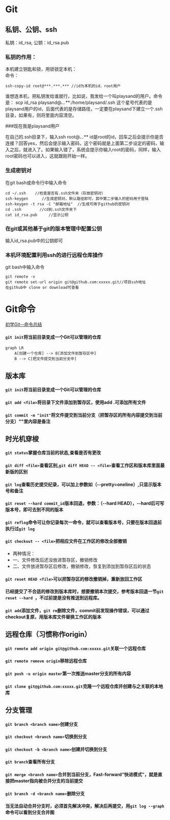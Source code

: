 # Git

## 私钥、公钥、ssh

私钥：id_rsa, 公钥：id_rsa.pub

### 私钥的作用：
本机建立钥匙和锁，用锁锁定本机：    
命令：
```
ssh-copy-id root@***.***.*** //id为本机的id，root用户
```
谁想连本机，把私钥发给谁就行，比如说，我发给一个叫playsand的用户。命令是：
scp id_rsa playsand@***.***.*.***:/home/playsand/.ssh  这个星号代表的是playsand用户的id，后面代表的是存储路径，一定要在playsand下建立一个.ssh目录，如果有，则将里面内容清空。

###现在我是playsand用户

在自己的.ssh目录下，输入ssh root@***.***.*.*** id是root的id，回车之后会提示你是否连接？回答yes，然后会提示输入密码，这个密码就是上面第二步设定的密码，输入之后，就进入了。如果输入错了，系统会提示你输入root的密码，同样，输入root密码也可以进入，这就跟刚开始一样。

### 生成密钥对
在git bash或命令行中输入命令
```
cd ~/.ssh    //检查是否有.ssh文件夹（存放密钥对）
ssh-keygen      //生成密钥对，默认路径即可，其中第二步输入的密码用于登陆
ssh-keygen -t rsa -C "邮箱地址"  //生成可用于github的密钥对
cd .ssh        //cd到.ssh文件夹下
cat id_rsa.pub     //显示公钥
```

### 在git或其他基于git的版本管理中配置公钥
输入id_rsa.pub中的公钥即可

### 本机环境配置利用ssh的进行远程仓库操作
git bash中输入命令
```
git remote -v
git remote set-url origin git@github.com:xxxxx.git//项目ssh地址
在github中 clone or download可查看
```

# Git命令 
[初学Git--命令总结](https://www.cnblogs.com/chris0710/p/8925977.html)

#### `git init`将当前目录变成一个Git可以管理的仓库

```mermaid
graph LR
    A[创建一个仓库] --> B[添加文件到暂存区中]
    B --> C[把文件提交到当前分支中] 
```

## 版本库

#### `git init`将当前目录变成一个Git可以管理的仓库

#### `git add <file>`将目录下文件添加到暂存区，使用add .可添加所有文件

#### `git commit -m "init"`将文件提交到当前分支（把暂存区的所有内容提交到当前分支）""里内容是备注

## 时光机穿梭

#### `git status`掌握仓库当前的状态,查看是否有更改

#### `git diff <file>`查看区别,`git diff HEAD -- <file>`查看工作区和版本库里面最新版的区别

#### `git log`查看历史提交纪录，可以加上参数如（--pretty=oneline）,只显示版本号和备注
#### `git reset --hard commit_id`版本回退，参数：（--hard HEAD），--hard后可写版本号，即可去到不同的版本
#### `git reflog`命令可让你记录每次一命令，就可以查看版本号，只要在版本回退前执行过`git log`

#### `git checkout -- <file>`把相应文件在工作区的修改全部撤销
- 两种情况：
- 一、文件修改后还没放进暂存区，撤销修改
- 二、文件放进暂存区后修改，撤销修改，恢复到添加到暂存区后的状态

#### `git reset HEAD <file>`可以把暂存区的修改撤销掉，重新放回工作区

#### 已经提交了不合适的修改到版本库时，想要撤销本次提交，参考版本回退一节`git reset --hard `，不过前提是没有推送到远程库。

#### `git add`添加文件，`git rm`删除文件，commit前发现操作错误，可以通过checkout复原，用版本库文件替换工作区的版本


## 远程仓库（习惯称作origin）

#### `git remote add origin git@github.com:xxxxx.git`关联一个远程仓库

#### `git remote remove origin`移除远程仓库

#### `git push -u origin master`第一次推送master分支的所有内容

#### `git clone git@github.com:xxxxx.git`克隆一个远程仓库并创建与之关联的本地库

## 分支管理

#### `git branch <branch name>`创建分支

#### `git checkout <branch name>`切换到分支

#### `git checkout -b <branch name>`创建并切换到分支

#### `git branch`查看所有分支

#### `git merge <branch name>`合并到当前分支，Fast-forward“快进模式”，就是直接把master指向被合并分支的当前提交

#### `git branch -d <branch name>`删除分支

#### 当无法自动合并分支时，必须首先解决冲突，解决后再提交，用`git log --graph`命令可以看到分支合并图